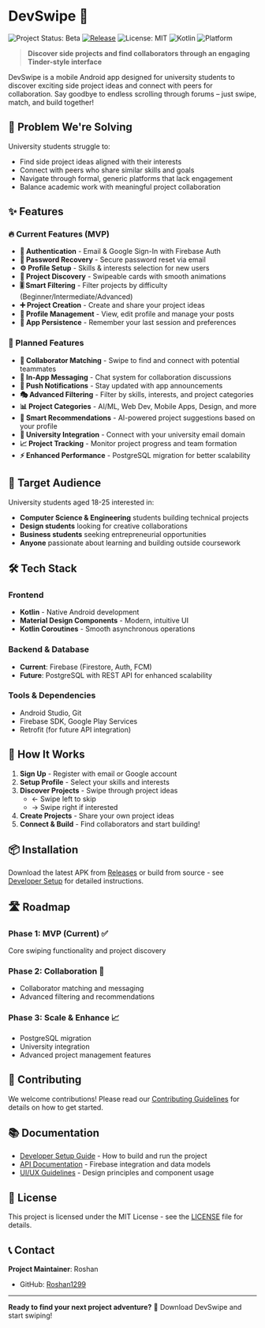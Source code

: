 # DevSwipe 🚀

![Project Status: Beta](https://img.shields.io/badge/status-beta-yellow.svg)
[![Release](https://img.shields.io/github/v/release/Roshan1299/DevSwipe?label=release)](https://github.com/Roshan1299/DevSwipe/releases/latest)
![License: MIT](https://img.shields.io/badge/License-MIT-blue.svg)
![Kotlin](https://img.shields.io/badge/Made%20with-Kotlin-blueviolet.svg)
![Platform](https://img.shields.io/badge/platform-Android-green.svg)

> **Discover side projects and find collaborators through an engaging Tinder-style interface**

DevSwipe is a mobile Android app designed for university students to discover exciting side project ideas and connect with peers for collaboration. Say goodbye to endless scrolling through forums – just swipe, match, and build together!

## 🎯 Problem We're Solving

University students struggle to:
- Find side project ideas aligned with their interests
- Connect with peers who share similar skills and goals
- Navigate through formal, generic platforms that lack engagement
- Balance academic work with meaningful project collaboration

## ✨ Features

### 🔥 Current Features (MVP)
- **🔐 Authentication** - Email & Google Sign-In with Firebase Auth
- **🔑 Password Recovery** - Secure password reset via email
- **⚙️ Profile Setup** - Skills & interests selection for new users
- **📱 Project Discovery** - Swipeable cards with smooth animations
- **🎚️ Smart Filtering** - Filter projects by difficulty (Beginner/Intermediate/Advanced)
- **➕ Project Creation** - Create and share your project ideas
- **👤 Profile Management** - View, edit profile and manage your posts
- **💾 App Persistence** - Remember your last session and preferences

### 🚀 Planned Features
- **🤝 Collaborator Matching** - Swipe to find and connect with potential teammates
- **💬 In-App Messaging** - Chat system for collaboration discussions
- **🔔 Push Notifications** - Stay updated with app announcements
- **🎭 Advanced Filtering** - Filter by skills, interests, and project categories
- **📊 Project Categories** - AI/ML, Web Dev, Mobile Apps, Design, and more
- **🤖 Smart Recommendations** - AI-powered project suggestions based on your profile
- **🏫 University Integration** - Connect with your university email domain
- **📈 Project Tracking** - Monitor project progress and team formation
- **⚡ Enhanced Performance** - PostgreSQL migration for better scalability

## 🎯 Target Audience

University students aged 18-25 interested in:
- **Computer Science & Engineering** students building technical projects
- **Design students** looking for creative collaborations
- **Business students** seeking entrepreneurial opportunities
- **Anyone** passionate about learning and building outside coursework

## 🛠️ Tech Stack

### Frontend
- **Kotlin** - Native Android development
- **Material Design Components** - Modern, intuitive UI
- **Kotlin Coroutines** - Smooth asynchronous operations

### Backend & Database
- **Current**: Firebase (Firestore, Auth, FCM)
- **Future**: PostgreSQL with REST API for enhanced scalability

### Tools & Dependencies
- Android Studio, Git
- Firebase SDK, Google Play Services
- Retrofit (for future API integration)

## 📱 How It Works

1. **Sign Up** - Register with email or Google account
2. **Setup Profile** - Select your skills and interests
3. **Discover Projects** - Swipe through project ideas
   - ← Swipe left to skip
   - → Swipe right if interested
4. **Create Projects** - Share your own project ideas
5. **Connect & Build** - Find collaborators and start building!

## 📦 Installation

Download the latest APK from [Releases](https://github.com/Roshan1299/DevSwipe/releases) or build from source - see [Developer Setup](docs/SETUP.md) for detailed instructions.

## 🛣️ Roadmap

### Phase 1: MVP (Current) ✅
Core swiping functionality and project discovery

### Phase 2: Collaboration 🔄
- Collaborator matching and messaging
- Advanced filtering and recommendations

### Phase 3: Scale & Enhance 📈
- PostgreSQL migration
- University integration
- Advanced project management features

## 🤝 Contributing

We welcome contributions! Please read our [Contributing Guidelines](CONTRIBUTING.md) for details on how to get started.

## 📚 Documentation

- [Developer Setup Guide](docs/SETUP.md) - How to build and run the project
- [API Documentation](docs/API.md) - Firebase integration and data models  
- [UI/UX Guidelines](docs/DESIGN.md) - Design principles and component usage

## 📄 License

This project is licensed under the MIT License - see the [LICENSE](LICENSE) file for details.

## 📞 Contact

**Project Maintainer**: Roshan
- GitHub: [Roshan1299](https://github.com/Roshan1299)

---

**Ready to find your next project adventure?** 🎯 Download DevSwipe and start swiping!
